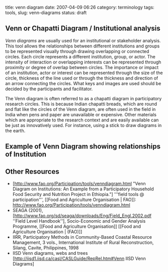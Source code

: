 title: venn diagram
date: 2007-04-09 06:26
category: terminology
tags: tools, 
slug: venn-diagrams
status: draft

<!--
summary: 
-->

## Venn or Chapatti Diagram / Institutional analysis

*Venn diagrams* are usually used for an institutional or stakeholder analysis. This tool allows the relationships between different institutions and groups to be represented visually through drawing overlapping or connected circles. Each circle represents a different institution, group, or actor. The intensity of interaction or overlapping interests can be represented through proximity or degree of overlap between circles. The importance or impact of an institution, actor or interest can be represented through the size of the circle, thickness of the line used or through the thickness and direction of an arrow connecting the circles. What keys and images are used should be decided by the participants and facilitator. 

The Venn diagram is often referred to as a chapatti diagram in participatory research circles. This is because Indian chapatti breads, which are round and flat like the circles of the Venn diagram, are often used in the field in India when pens and paper are unavailable or expensive. Other materials which are appropriate to the research context and are easily available can be just as innovatively used. For instance, using a stick to draw diagrams in the earth.

## Example of Venn Diagram showing relationships of Institution


## Other Resources

   * [http://www.fao.org/Participation/tools/venndiagram.html "Venn Diagram on Institutions: An Example from a Participatory Household Food Security and Nutrition Project in Ethiopia."] '''field tools @ participation''', [[Food and Agriculture Organisation | FAO]]: http://www.fao.org/Participation/tools/venndiagram.html
   * SEAGA (2001), [http://www.fao.org/sd/seaga/downloads/Eng/Field_Engl.2002.pdf ''Field Level Handbook''], Socio-Economic and Gender Analysis Programme, [[Food and Agriculture Organisation]] [[Food and Agriculture Organisation | (FAO)]]
   * IIRR, Participatory Methods in Community-Based Coastal Resource Management, 3 vols., International Institute of Rural Reconstruction, Silang, Cavite, Philippines, 1998 
   * IISD Venn diagrams, webs and trees [http://iisd1.iisd.ca/casl/CASLGuide/RepRel.htm#Venn IISD Venn Diagrams]

